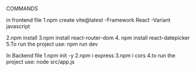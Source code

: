 COMMANDS

in frontend file
1.npm create vite@latest
-Framework React
-Variant javascript

2.npm install
3.npm install react-router-dom
4. npm install react-datepicker
5.To run the project use: npm run dev

In Backend file
1.npm init -y
2.npm i express
3.npm i cors
4.to run the project use: node src/app.js
